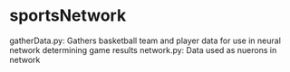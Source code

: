 # sportsNetwork
gatherData.py:
Gathers basketball team and player data for use in neural network determining game results
network.py:
Data used as nuerons in network
